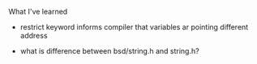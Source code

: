 What I've learned

 - restrict keyword informs compiler that variables ar pointing different address

 - what is difference between bsd/string.h and string.h?